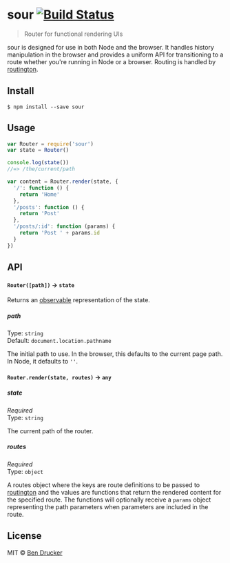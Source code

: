 # sour [![Build Status](https://travis-ci.org/bendrucker/sour.svg?branch=master)](https://travis-ci.org/bendrucker/sour)

> Router for functional rendering UIs

sour is designed for use in both Node and the browser. It handles history manipulation in the browser and provides a uniform API for transitioning to a route whether you're running in Node or a browser. Routing is handled by [routington](https://github.com/pillarjs/routington).


## Install

```
$ npm install --save sour
```


## Usage

```js
var Router = require('sour')
var state = Router()

console.log(state())
//=> /the/current/path

var content = Router.render(state, {
  '/': function () {
    return 'Home'
  },
  '/posts': function () {
    return 'Post'
  },
  '/posts/:id': function (params) {
    return 'Post ' + params.id
  }
})
```

## API

#### `Router([path])` -> `state`

Returns an [observable](https://github.com/raynos/observ) representation of the state.

##### path

Type: `string`  
Default: `document.location.pathname`

The initial path to use. In the browser, this defaults to the current page path. In Node, it defaults to `''`. 

#### `Router.render(state, routes)` -> `any`

##### state

*Required*  
Type: `string`

The current path of the router.

##### routes

*Required*  
Type: `object`

A routes object where the keys are route definitions to be passed to [routington](https://github.com/pillarjs/routington) and the values are functions that return the rendered content for the specified route. The functions will optionally receive a `params` object representing the path parameters when parameters are included in the route.


## License

MIT © [Ben Drucker](http://bendrucker.me)
